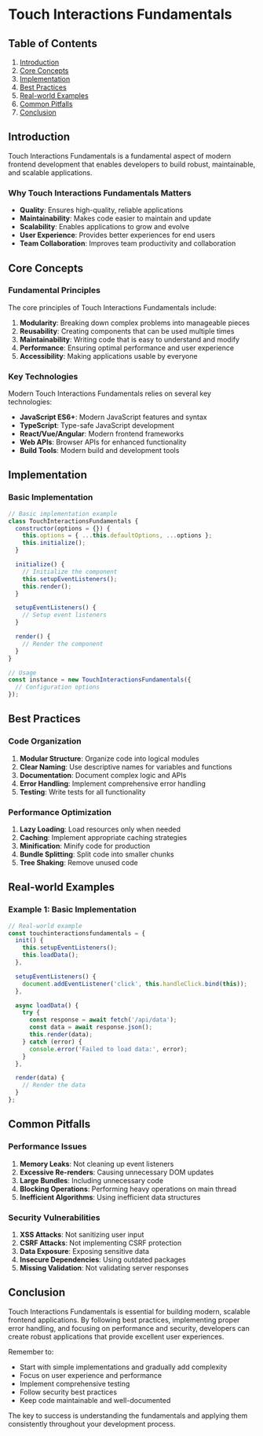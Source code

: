 # Touch Interactions Fundamentals

## Table of Contents
1. [Introduction](#introduction)
2. [Core Concepts](#core-concepts)
3. [Implementation](#implementation)
4. [Best Practices](#best-practices)
5. [Real-world Examples](#real-world-examples)
6. [Common Pitfalls](#common-pitfalls)
7. [Conclusion](#conclusion)

## Introduction

Touch Interactions Fundamentals is a fundamental aspect of modern frontend development that enables developers to build robust, maintainable, and scalable applications.

### Why Touch Interactions Fundamentals Matters

- **Quality**: Ensures high-quality, reliable applications
- **Maintainability**: Makes code easier to maintain and update
- **Scalability**: Enables applications to grow and evolve
- **User Experience**: Provides better experiences for end users
- **Team Collaboration**: Improves team productivity and collaboration

## Core Concepts

### Fundamental Principles

The core principles of Touch Interactions Fundamentals include:

1. **Modularity**: Breaking down complex problems into manageable pieces
2. **Reusability**: Creating components that can be used multiple times
3. **Maintainability**: Writing code that is easy to understand and modify
4. **Performance**: Ensuring optimal performance and user experience
5. **Accessibility**: Making applications usable by everyone

### Key Technologies

Modern Touch Interactions Fundamentals relies on several key technologies:

- **JavaScript ES6+**: Modern JavaScript features and syntax
- **TypeScript**: Type-safe JavaScript development
- **React/Vue/Angular**: Modern frontend frameworks
- **Web APIs**: Browser APIs for enhanced functionality
- **Build Tools**: Modern build and development tools

## Implementation

### Basic Implementation

```javascript
// Basic implementation example
class TouchInteractionsFundamentals {
  constructor(options = {}) {
    this.options = { ...this.defaultOptions, ...options };
    this.initialize();
  }

  initialize() {
    // Initialize the component
    this.setupEventListeners();
    this.render();
  }

  setupEventListeners() {
    // Setup event listeners
  }

  render() {
    // Render the component
  }
}

// Usage
const instance = new TouchInteractionsFundamentals({
  // Configuration options
});
```

## Best Practices

### Code Organization

1. **Modular Structure**: Organize code into logical modules
2. **Clear Naming**: Use descriptive names for variables and functions
3. **Documentation**: Document complex logic and APIs
4. **Error Handling**: Implement comprehensive error handling
5. **Testing**: Write tests for all functionality

### Performance Optimization

1. **Lazy Loading**: Load resources only when needed
2. **Caching**: Implement appropriate caching strategies
3. **Minification**: Minify code for production
4. **Bundle Splitting**: Split code into smaller chunks
5. **Tree Shaking**: Remove unused code

## Real-world Examples

### Example 1: Basic Implementation

```javascript
// Real-world example
const touchinteractionsfundamentals = {
  init() {
    this.setupEventListeners();
    this.loadData();
  },

  setupEventListeners() {
    document.addEventListener('click', this.handleClick.bind(this));
  },

  async loadData() {
    try {
      const response = await fetch('/api/data');
      const data = await response.json();
      this.render(data);
    } catch (error) {
      console.error('Failed to load data:', error);
    }
  },

  render(data) {
    // Render the data
  }
};
```

## Common Pitfalls

### Performance Issues

1. **Memory Leaks**: Not cleaning up event listeners
2. **Excessive Re-renders**: Causing unnecessary DOM updates
3. **Large Bundles**: Including unnecessary code
4. **Blocking Operations**: Performing heavy operations on main thread
5. **Inefficient Algorithms**: Using inefficient data structures

### Security Vulnerabilities

1. **XSS Attacks**: Not sanitizing user input
2. **CSRF Attacks**: Not implementing CSRF protection
3. **Data Exposure**: Exposing sensitive data
4. **Insecure Dependencies**: Using outdated packages
5. **Missing Validation**: Not validating server responses

## Conclusion

Touch Interactions Fundamentals is essential for building modern, scalable frontend applications. By following best practices, implementing proper error handling, and focusing on performance and security, developers can create robust applications that provide excellent user experiences.

Remember to:
- Start with simple implementations and gradually add complexity
- Focus on user experience and performance
- Implement comprehensive testing
- Follow security best practices
- Keep code maintainable and well-documented

The key to success is understanding the fundamentals and applying them consistently throughout your development process.
